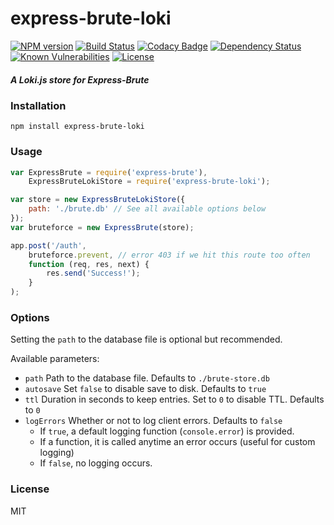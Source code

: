 # express-brute-loki

[![NPM version](http://img.shields.io/npm/v/express-brute-loki.svg)](https://www.npmjs.com/package/express-brute-loki)
[![Build Status](https://travis-ci.org/Requarks/connect-loki.svg?branch=master)](https://travis-ci.org/Requarks/express-brute-loki)
[![Codacy Badge](https://api.codacy.com/project/badge/Grade/0dfbd8126e5a4db6ab044df67957e4c5)](https://www.codacy.com/app/Requarks/express-brute-loki)
[![Dependency Status](https://gemnasium.com/badges/github.com/Requarks/express-brute-loki.svg)](https://gemnasium.com/github.com/Requarks/express-brute-loki)
[![Known Vulnerabilities](https://snyk.io/test/github/requarks/express-brute-loki/badge.svg)](https://snyk.io/test/github/requarks/express-brute-loki)
[![License](https://img.shields.io/badge/license-MIT-blue.svg)](https://github.com/requarks/express-brute-loki/blob/master/LICENSE)

##### A Loki.js store for Express-Brute

### Installation

```shell
npm install express-brute-loki
```

### Usage

```js
var ExpressBrute = require('express-brute'),
    ExpressBruteLokiStore = require('express-brute-loki');

var store = new ExpressBruteLokiStore({
    path: './brute.db' // See all available options below
});
var bruteforce = new ExpressBrute(store);

app.post('/auth',
    bruteforce.prevent, // error 403 if we hit this route too often
    function (req, res, next) {
        res.send('Success!');
    }
);
```

### Options

Setting the `path` to the database file is optional but recommended.

Available parameters:

-	`path` Path to the database file. Defaults to `./brute-store.db`
-	`autosave` Set `false` to disable save to disk. Defaults to `true`
- `ttl` Duration in seconds to keep entries. Set to `0` to disable TTL. Defaults to `0`
-	`logErrors` Whether or not to log client errors. Defaults to `false`
	-	If `true`, a default logging function (`console.error`) is provided.
	-	If a function, it is called anytime an error occurs (useful for custom logging)
	-	If `false`, no logging occurs.

### License

MIT